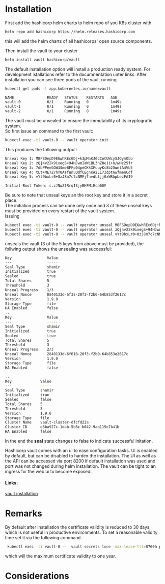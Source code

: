 # Installation
First add the hashicorp helm charts to helm repo of you K8s cluster with
```bash
helm repo add hashicorp https://helm.releases.hashicorp.com
```
this will add the helm charts of all hashicorps' open source components.

Then install the vault to your cluster
```bash
helm install vault hashicorp/vault
```
The default installation option will install a production ready system.
For development istallations refer to the documnentation unter links.
After installation you can see three pods of the vault running.
```bash
kubectl get pods -l app.kubernetes.io/name=vault

NAME               READY   STATUS    RESTARTS   AGE
vault-0            0/1     Running   0          1m49s
vault-1            0/1     Running   0          1m49s
vault-2            0/1     Running   0          1m49s
```
The vault must be unsealed to ensure the immutability of its cryptografic system.  
So first issue an command to the first vault:

```bash
kubectl exec -ti vault-0 -- vault operator init
```
This produces the following output:
```bash
Unseal Key 1: MBFSDepD9E6whREc6Dj+k3pMaKJ6cCnCUWcySJQymObb
Unseal Key 2: zQj4v22k9ixegS+94HJwmIaWLBL3nZHe1i+b/wHz25fr
Unseal Key 3: 7dbPPeeGGW3SmeBFFo04peCKkXFuuyKc8b2DuntA4VU5
Unseal Key 4: tLt+ME7Z7hYUATfWnuQdfCEgnKA2L173dptAwfmenCdf
Unseal Key 5: vYt9bxLr0+OzJ8m7c7cNMFj7nvdLljj0xWRbpLezFAI9

Initial Root Token: s.zJNwZlRrqISjyBHFMiEca6GF
```
Be sure to note that unseal keys an the root key and store it in a secret place.  
The initiation process can be done only once and 3 of these unseal keys must be provided on every restart of the vault system.  
issuing 
```bash
kubectl exec -ti vault-0 -- vault operator unseal MBFSDepD9E6whREc6Dj+k3pMaKJ6cCnCUWcySJQymObb
kubectl exec -ti vault-0 -- vault operator unseal zQj4v22k9ixegS+94HJwmIaWLBL3nZHe1i+b/wHz25fr
kubectl exec -ti vault-0 -- vault operator unseal vYt9bxLr0+OzJ8m7c7cNMFj7nvdLljj0xWRbpLezFAI9
```
unseals the vault (3 of the 5 keys from above must be provided), the follwing output shows the unsealing was successful:
```bash
Key                Value
---                -----
Seal Type          shamir
Initialized        true
Sealed             true
Total Shares       5
Threshold          3
Unseal Progress    1/3
Unseal Nonce       8840133d-6f38-20f3-f2b0-64b853f2617c
Version            1.9.0
Storage Type       file
HA Enabled         false
..
Key                Value
---                -----
Seal Type          shamir
Initialized        true
Sealed             true
Total Shares       5
Threshold          3
Unseal Progress    2/3
Unseal Nonce       2840133d-6f618-20f3-f2b0-64b853e2617c
Version            1.9.0
Storage Type       file
HA Enabled         false

..
Key             Value
---             -----
Seal Type       shamir
Initialized     true
Sealed          false
Total Shares    5
Threshold       3
Version         1.9.0
Storage Type    file
Cluster Name    vault-cluster-dfcfd22a
Cluster ID      e3ba927c-1dab-5b8c-b042-9aa119e7b41b
HA Enabled      false
```

In the end the **seal** state changes to false to indicate successful initation.

Hashicorp vault comes with an ui to ease configuration tasks. UI is enabled by default, but can be disabled to harden the installation.
The UI as well as the API can be accessed via port 8200 if default installation was used and port was not changed during helm installation.
The vault can be tight to an ingress for the web ui to become exposed.  


#### Links:
[vault installation](https://www.vaultproject.io/docs/platform/k8s/helm/run)
# Remarks  
By default after installation the certificate validity is reduced to 30 days, which is not useful in productive environments.
To set a reasonable validity time set it via the following command.
```bash
 kubectl exec -ti vault-0 --  vault secrets tune -max-lease-ttl=8760h pki
```
which will the maximum certificate validity to one year.

# Considerations